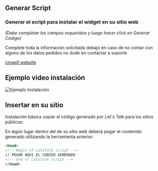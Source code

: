 ## Generar Script

### Generar el script para instalar el widget en su sitio web
*(Debe completar los campos requeridos y luego hacer click en Generar Codigo)*

Complete toda la información solicitada debajo en caso de no contar con alguno de
los datos pedidos no dude en contactar a soporte.

[cinwell website](//codepen.io/sandinosaso/embed/xWdKxv/?height=391&theme-id=dark&default-tab=result&embed-version=2 ':include :type=iframe width=100% height=550px')

## Ejemplo video instalación

![Ejemplo Instalación](_media/installation-example.gif)

## Insertar en su sitio

Instalación básica copiar el código generado por Let's Talk para los sitios públicos:

En algún lugar dentro del *<head>* de su sitio web deberá pegar el contenido generado utilizando la herramienta anterior:

```html
<head>
<!-- Begin of LetsTalk script -->
// PEGAR AQUI EL CODIGO GENERADO
<!-- End of LetsTalk script -->
</head>
```
